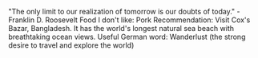 "The only limit to our realization of tomorrow is our doubts of today." - Franklin D. Roosevelt Food I don't like: Pork Recommendation: Visit Cox's Bazar, Bangladesh. It has the world's longest natural sea beach with breathtaking ocean views. Useful German word: Wanderlust (the strong desire to travel and explore the world)
